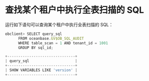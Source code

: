 # 查找某个租户中执行全表扫描的 SQL

运行如下语句可以查询某个租户中执行全表扫描的 SQL：

```javascript
obclient> SELECT query_sql 
      FROM oceanbase.GV$OB_SQL_AUDIT 
      WHERE table_scan = 1 AND tenant_id = 1001 
      GROUP BY sql_id;

+-------------------------------+
| query_sql                     |
+-------------------------------+
| SHOW VARIABLES LIKE 'version' |
+-------------------------------+
```
